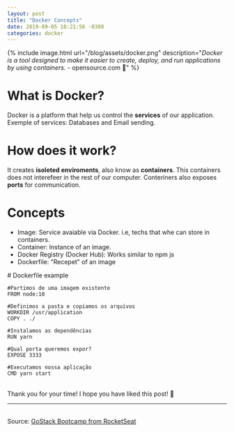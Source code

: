 ```yaml
---
layout: post
title: "Docker Concepts"
date: 2019-09-05 18:21:56 -0300
categories: docker
---
```


{% include image.html url="/blog/assets/docker.png" description="*Docker is a tool designed to make it easier to create, deploy, and run applications by using containers.* - opensource.com :whale:" %}

# What is Docker?

Docker is a platform that help us control the **services** of our application.
Exemple of services: Databases and Email sending.

# How does it work?

It creates **isoleted enviroments**, also know as **containers**.
This containers does not interefeer in the rest of our computer.
Conteriners also exposes **ports** for communication.

# Concepts
<ul>
<li>Image: Service avaiable via Docker. i.e, techs that whe can store in containers.</li>  
<li>Container: Instance of an image. </li>
<li>Docker Registry (Docker Hub): Works similar to npm js </li>  
<li>Dockerfile: "Recepet" of an image </li>
</ul>  
# Dockerfile example

```docker
#Partimos de uma imagem existente
FROM node:10

#Definimos a pasta e copiamos os arquivos
WORKDIR /usr/application
COPY . ./

#Instalamos as dependências
RUN yarn

#Qual porta queremos expor?
EXPOSE 3333

#Executamos nossa aplicação
CMD yarn start
```

<br>Thank you for your time! I hope you have liked this post! :whale:

---

<br>Source: [GoStack Bootcamp from RocketSeat][rocketseat]

[rocketseat]: https://rocketseat.com.br/
